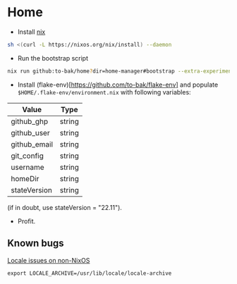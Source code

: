 # Home

* Install [nix](https://nixos.org/download.html)
```sh
sh <(curl -L https://nixos.org/nix/install) --daemon
```

* Run the bootstrap script
```sh
nix run github:to-bak/home?dir=home-manager#bootstrap --extra-experimental-features "nix-command flakes"
```

* Install (flake-env)[https://github.com/to-bak/flake-env] and populate `$HOME/.flake-env/environment.nix` with following variables:

| Value        | Type   |
|--------------|--------|
| github_ghp   | string |
| github_user  | string |
| github_email | string |
| git_config   | string |
| username     | string |
| homeDir      | string |
| stateVersion | string |

(if in doubt, use stateVersion = "22.11").

* Profit.


## Known bugs

[Locale issues on non-NixOS](https://nixos.wiki/wiki/Locales)
```
export LOCALE_ARCHIVE=/usr/lib/locale/locale-archive
```
